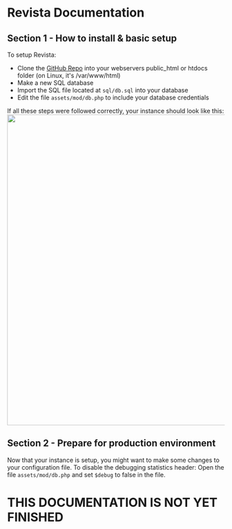 # Revista Documentation
## Section 1 - How to install & basic setup
To setup Revista:
- Clone the <a href="https://github.com/cosmixcode/revtube">GitHub Repo</a> into your webservers public_html or htdocs folder (on Linux, it's /var/www/html)
- Make a new SQL database
- Import the SQL file located at `sql/db.sql` into your database
- Edit the file `assets/mod/db.php` to include your database credentials
 
If all these steps were followed correctly, your instance should look like this:
<img src="https://cdn.discordapp.com/attachments/922921777909342228/1076222537815560292/image.png" width="720px">
## Section 2 - Prepare for production environment
Now that your instance is setup, you might want to make some changes to your configuration file. To disable the debugging statistics header:
Open the file `assets/mod/db.php` and set `$debug` to false in the file.
# THIS DOCUMENTATION IS NOT YET FINISHED
